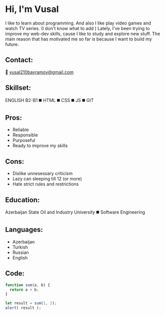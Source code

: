 # **Hi, I'm Vusal**

I like to learn about programming. And also I like play video games and watch TV series. (I don't know what to add ) 
Lately, I've been trying to improve my web-dev skills, cause I like to study and explore new stuff. The main reason that has motivated me so far is because I want to build my future.

## **Contact:**
📧 vusal210bayramov@gmail.com  

## **Skillset:**

ENGLISH B2-B1 ◼️ HTML ◼️ CSS ◼️ JS ◼️ GIT

## **Pros:**

- Reliable
- Responsible
- Purposeful
- Ready to improve my skills

## **Cons:**

- Dislike unnesessary criticism
- Lazy can sleeping till 12 (or more)
- Hate strict rules and restrictions

## **Education:**

Azerbaijan State Oil and Industry University  ◼️ Software Engineering

## **Languages:**
 * Azerbaijan
 * Turkish
 * Russian
 * English

## **Code:**

```javascript
function sum(a, b) {
  return a + b;
}

let result = sum(1, 2);
alert( result );
```
